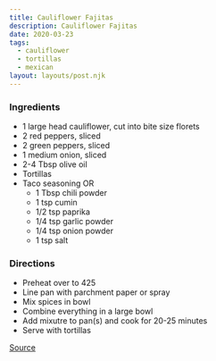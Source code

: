 ```yaml
---
title: Cauliflower Fajitas
description: Cauliflower Fajitas
date: 2020-03-23
tags:
  - cauliflower
  - tortillas
  - mexican
layout: layouts/post.njk
---
```


### Ingredients

- 1 large head cauliflower, cut into bite size florets
- 2 red peppers, sliced
- 2 green peppers, sliced
- 1 medium onion, sliced
- 2-4 Tbsp olive oil
- Tortillas
- Taco seasoning OR
  - 1 Tbsp chili powder
  - 1 tsp cumin
  - 1/2 tsp paprika
  - 1/4 tsp garlic powder
  - 1/4 tsp onion powder
  - 1 tsp salt

### Directions

- Preheat over to 425
- Line pan with parchment paper or spray
- Mix spices in bowl
- Combine everything in a large bowl
- Add mixutre to pan(s) and cook for 20-25 minutes
- Serve with tortillas

[Source](https://www.noracooks.com/sheet-pan-cauliflower-fajitas/)
